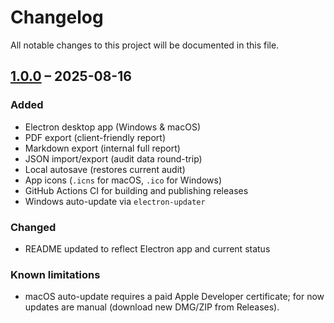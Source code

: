 # Changelog

All notable changes to this project will be documented in this file.

## [1.0.0] – 2025-08-16
### Added
- Electron desktop app (Windows & macOS)
- PDF export (client-friendly report)
- Markdown export (internal full report)
- JSON import/export (audit data round-trip)
- Local autosave (restores current audit)
- App icons (`.icns` for macOS, `.ico` for Windows)
- GitHub Actions CI for building and publishing releases
- Windows auto-update via `electron-updater`

### Changed
- README updated to reflect Electron app and current status

### Known limitations
- macOS auto-update requires a paid Apple Developer certificate; for now updates are manual (download new DMG/ZIP from Releases).

[1.0.0]: https://github.com/DieUlrike/wcag-checklist/releases/tag/1.0.0